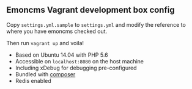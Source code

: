 ## Emoncms Vagrant development box config 

Copy `settings.yml.sample` to `settings.yml` and modify the reference to where you have emoncms checked out.

Then run `vagrant up` and voila!

* Based on Ubuntu 14.04 with PHP 5.6
* Accessible on `localhost:8080` on the host machine
* Including xDebug for debugging pre-configured
* Bundled with [composer](https://getcomposer.org/)
* Redis enabled
